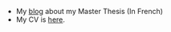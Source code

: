 * My [blog](https://svhooren.github.io/Memoire/) about my Master Thesis (In French)
* My CV is [here](https://svhooren.github.io/CV-2019/).
